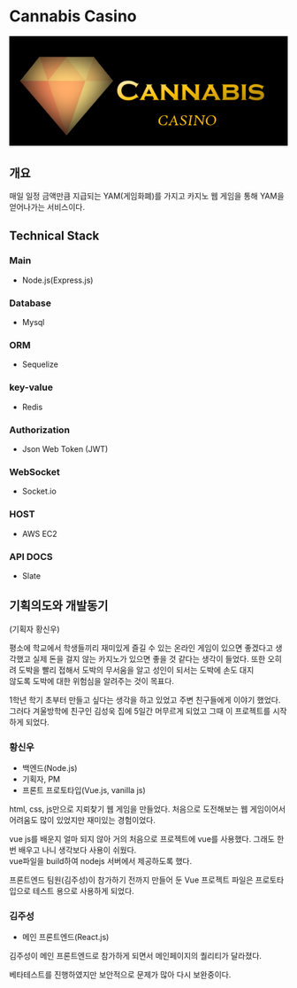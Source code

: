 Cannabis Casino
=================
![logo](./img/logo.png)
## 개요
매일 일정 금액만큼 지급되는 YAM(게임화폐)를 가지고 카지노 웹 게임을 통해 YAM을
얻어나가는 서비스이다.

## Technical Stack
### Main
* Node.js(Express.js)
### Database
* Mysql
### ORM
* Sequelize
### key-value
* Redis
### Authorization
* Json Web Token (JWT)
### WebSocket
* Socket.io
### HOST
* AWS EC2
### API DOCS
* Slate

## 기획의도와 개발동기
(기획자 황신우)   

평소에 학교에서 학생들끼리 재미있게 즐길 수 있는 온라인 게임이 있으면 좋겠다고 
생각했고 실제 돈을 걸지 않는 카지노가 있으면 좋을 것 같다는 생각이 들었다. 
또한 오히려 도박을 빨리 접해서 도박의 무서움을 알고 성인이 되서는 도박에 손도 대지  
않도록 도박에 대한 위험심을 알려주는 것이 목표다.  
   
1학년 학기 초부터 만들고 싶다는 생각을 하고 있었고 주변 친구들에게 이야기 했었다. 
그러다 겨울방학에 친구인 김성욱 집에 5일간 머무르게 되었고 그때 이 프로젝트를 
시작하게 되었다.  
  
### 황신우
* 백엔드(Node.js)
* 기획자, PM
* 프론트 프로토타입(Vue.js, vanilla js)  

html, css, js만으로 지뢰찾기 웹 게임을 만들었다. 
처음으로 도전해보는 웹 게임이어서 어려움도 많이 있었지만 재미있는 경험이었다.

vue js를 배운지 얼마 되지 않아 거의 처음으로 프로젝트에 vue를 사용했다.
그래도 한 번 배우고 나니 생각보다 사용이 쉬웠다.  
vue파일을 build하여 nodejs 서버에서 제공하도록 했다.  

프론트엔드 팀원(김주성)이 참가하기 전까지 만들어 둔 Vue 프로젝트 파일은 프로토타입으로
테스트 용으로 사용하게 되었다. 

### 김주성
* 메인 프론트엔드(React.js)

김주성이 메인 프론트엔드로 참가하게 되면서 메인페이지의 퀄리티가 달라졌다. 

베타테스트를 진행하였지만 보안적으로 문제가 많아 다시 보완중이다.

